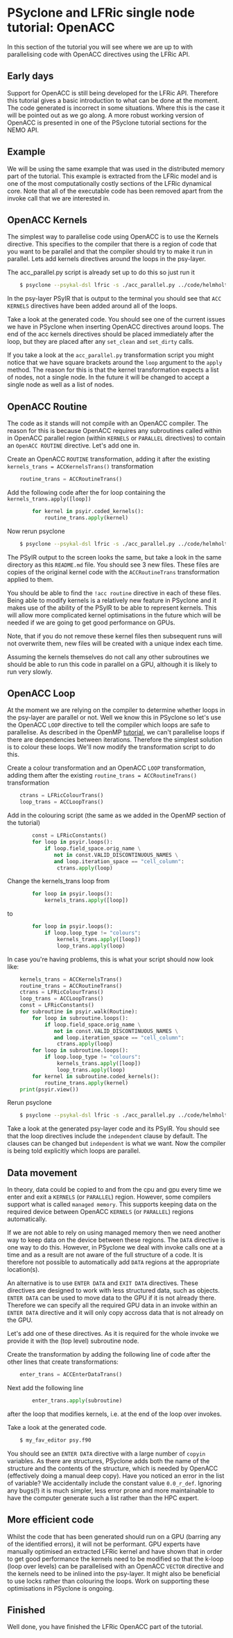 # PSyclone and LFRic single node tutorial: OpenACC #

In this section of the tutorial you will see where we are up to with
parallelising code with OpenACC directives using the LFRic API.

## Early days ##

Support for OpenACC is still being developed for the LFRic
API. Therefore this tutorial gives a basic introduction to what can be
done at the moment. The code generated is incorrect in some
situations. Where this is the case it will be pointed out as we go
along. A more robust working version of OpenACC is presented in
one of the PSyclone tutorial sections for the NEMO API.

## Example ##

We will be using the same example that was used in the distributed
memory part of the tutorial.  This example is extracted from the LFRic
model and is one of the most computationally costly sections of the
LFRic dynamical core.  Note that all of the executable code has been
removed apart from the invoke call that we are interested in.

## OpenACC Kernels ##

The simplest way to parallelise code using OpenACC is to use the
Kernels directive. This specifies to the compiler that there is a
region of code that you want to be parallel and that the compiler
should try to make it run in parallel. Lets add kernels directives
around the loops in the psy-layer.

The acc_parallel.py script is already set up to do this so just run it

```bash
    $ psyclone --psykal-dsl lfric -s ./acc_parallel.py ../code/helmholtz_solver_alg_mod.x90 -oalg /dev/null -opsy psy.f90
```

In the psy-layer PSyIR that is output to the terminal you should see
that `ACC KERNELS` directives have been added around all of the loops.

Take a look at the generated code. You should see one of the current
issues we have in PSyclone when inserting OpenACC directives around
loops. The end of the acc kernels directives should be placed
immediately after the loop, but they are placed after any `set_clean`
and `set_dirty` calls.

If you take a look at the `acc_parallel.py` transformation script you
might notice that we have square brackets around the `loop` argument
to the `apply` method. The reason for this is that the kernel
transformation expects a list of nodes, not a single node. In the
future it will be changed to accept a single node as well as a list of
nodes.

## OpenACC Routine ##

The code as it stands will not compile with an OpenACC compiler. The
reason for this is because OpenACC requires any subroutines called
within in OpenACC parallel region (within `KERNELS` or `PARALLEL`
directives) to contain an `OpenACC ROUTINE` directive. Let's add one in.

Create an OpenACC `ROUTINE` transformation, adding it after the
existing `kernels_trans = ACCKernelsTrans()` transformation

```python
    routine_trans = ACCRoutineTrans()
```

Add the following code after the for loop containing the
`kernels_trans.apply([loop])`

```python
        for kernel in psyir.coded_kernels():
            routine_trans.apply(kernel)
```

Now rerun psyclone

```bash
    $ psyclone --psykal-dsl lfric -s ./acc_parallel.py ../code/helmholtz_solver_alg_mod.x90 -oalg /dev/null -opsy psy.f90
```

The PSyIR output to the screen looks the same, but take a look in the
same directory as this `README.md` file. You should see 3 new
files. These files are copies of the original kernel code with the
`ACCRoutineTrans` transformation applied to them.

You should be able to find the `!acc routine` directive in each of
these files. Being able to modify kernels is a relatively new feature in
PSyclone and it makes use of the ability of the PSyIR to be able to
represent kernels. This will allow more complicated kernel
optimisations in the future which will be needed if we are going to
get good performance on GPUs.

Note, that if you do not remove these kernel files then subsequent
runs will not overwrite them, new files will be created with a unique
index each time.

Assuming the kernels themselves do not call any other subroutines we
should be able to run this code in parallel on a GPU, although it is
likely to run very slowly.

## OpenACC Loop ##

At the moment we are relying on the compiler to determine whether
loops in the psy-layer are parallel or not. Well we know this in
PSyclone so let's use the OpenACC `LOOP` directive to tell the compiler
which loops are safe to parallelise. As described in the OpenMP
[tutorial](../1_openmp/README.md), we can't parallelise loops if there
are dependencies between iterations. Therefore the simplest solution
is to colour these loops. We'll now modify the transformation script
to do this.

Create a colour transformation and an OpenACC `LOOP` transformation,
adding them after the existing `routine_trans = ACCRoutineTrans()`
transformation

```python
    ctrans = LFRicColourTrans()
    loop_trans = ACCLoopTrans()
```

Add in the colouring script (the same as we added in the OpenMP
section of the tutorial)

```python
        const = LFRicConstants()
        for loop in psyir.loops():
            if loop.field_space.orig_name \
               not in const.VALID_DISCONTINUOUS_NAMES \
               and loop.iteration_space == "cell_column":
                ctrans.apply(loop)
```

Change the kernels_trans loop from

```python
        for loop in psyir.loops():
            kernels_trans.apply([loop])
```

to

```python
        for loop in psyir.loops():
            if loop.loop_type != "colours":
                kernels_trans.apply([loop])
                loop_trans.apply(loop)
```

In case you're having problems, this is what your script should now look like:

```python
    kernels_trans = ACCKernelsTrans()
    routine_trans = ACCRoutineTrans()
    ctrans = LFRicColourTrans()
    loop_trans = ACCLoopTrans()
    const = LFRicConstants()
    for subroutine in psyir.walk(Routine):
        for loop in subroutine.loops():
            if loop.field_space.orig_name \
               not in const.VALID_DISCONTINUOUS_NAMES \
               and loop.iteration_space == "cell_column":
                ctrans.apply(loop)
        for loop in subroutine.loops():
            if loop.loop_type != "colours":
                kernels_trans.apply([loop])
                loop_trans.apply(loop)
        for kernel in subroutine.coded_kernels():
            routine_trans.apply(kernel)
    print(psyir.view())
```

Rerun psyclone

```bash
    $ psyclone --psykal-dsl lfric -s ./acc_parallel.py ../code/helmholtz_solver_alg_mod.x90 -oalg /dev/null -opsy psy.f90
```

Take a look at the generated psy-layer code and its PSyIR. You should
see that the loop directives include the `independent` clause by
default. The clauses can be changed but `independent` is what we
want. Now the compiler is being told explicitly which loops are
parallel.

## Data movement ##

In theory, data could be copied to and from the cpu and gpu every time
we enter and exit a `KERNELS` (or `PARALLEL`) region. However, some
compilers support what is called `managed memory`. This supports keeping
data on the required device between OpenACC `KERNELS` (or `PARALLEL`)
regions automatically.

If we are not able to rely on using managed memory then we need
another way to keep data on the device between these regions. The `DATA`
directive is one way to do this. However, in PSyclone we deal with
invoke calls one at a time and as a result are not aware of the full
structure of a code. It is therefore not possible to automatically add
`DATA` regions at the appropriate location(s).

An alternative is to use `ENTER DATA` and `EXIT DATA` directives. These
directives are designed to work with less structured data, such as
objects. `ENTER DATA` can be used to move data to the GPU if it is
not already there. Therefore we can specify all the required GPU data
in an invoke within an `ENTER DATA` directive and it will only copy
accross data that is not already on the GPU.

Let's add one of these directives. As it is required for the whole
invoke we provide it with the (top level) subroutine node.

Create the transformation by adding the following line of code after
the other lines that create transformations:

```python
    enter_trans = ACCEnterDataTrans()
```

Next add the following line

```python
        enter_trans.apply(subroutine)
```

after the loop that modifies kernels, i.e. at the end of the loop over
invokes.

Take a look at the generated code.

```bash
    $ my_fav_editor psy.f90
```

You should see an `ENTER DATA` directive with a large number of
`copyin` variables. As there are structures, PSyclone adds both the
name of the structure and the contents of the structure, which is
needed by OpenACC (effectively doing a manual deep copy). Have you
noticed an error in the list of variable? We accidentally include the
constant value `0.0_r_def`. Ignoring any bugs(!) it is much simpler,
less error prone and more maintainable to have the computer generate
such a list rather than the HPC expert.

## More efficient code ##

Whilst the code that has been generated should run on a GPU (barring
any of the identified errors), it will not be performant. GPU experts
have manually optimised an extracted LFRic kernel and have shown that
in order to get good performance the kernels need to be modified so
that the k-loop (loop over levels) can be parallelised with an OpenACC
`VECTOR` directive and the kernels need to be inlined into the
psy-layer. It might also be beneficial to use locks rather than
colouring the loops. Work on supporting these optimisations in
PSyclone is ongoing.

## Finished ##

Well done, you have finished the LFRic OpenACC part of the tutorial.
